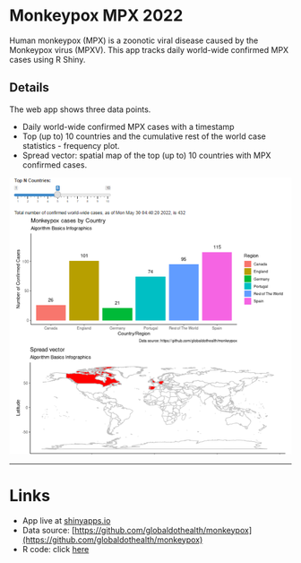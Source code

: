 # Monkeypox MPX 2022

Human monkeypox (MPX) is a zoonotic viral disease caused by the Monkeypox virus (MPXV). This app tracks daily world-wide confirmed MPX cases using R Shiny.

## Details

The web app shows three data points.
- Daily world-wide confirmed MPX cases with a timestamp
- Top (up to) 10 countries and the cumulative rest of the world case statistics - frequency plot. 
- Spread vector: spatial map of the top (up to) 10 countries with MPX confirmed cases.

![Figure 1](https://github.com/sureshlazaruspaul/monkeypox-cases-2022/blob/main/figure.png)

***

# Links
- App live at [shinyapps.io](https://sureshlp.shinyapps.io/Monkeypox_cases_2022/)
- Data source: [https://github.com/globaldothealth/monkeypox](https://github.com/globaldothealth/monkeypox)
- R code: click [here](https://github.com/sureshlazaruspaul/monkeypox-cases-2022/blob/main/monkeypox2022.R)

